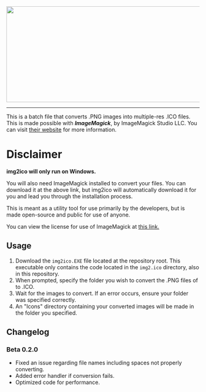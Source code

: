 <img src="https://user-images.githubusercontent.com/38049304/193378048-5556ab90-ea0d-4781-8944-18c3a6b3afb9.png" align="center" width=750 height=250>

---

 This is a batch file that converts .PNG images into multiple-res .ICO files. This is made possible with ***ImageMagick***, by ImageMagick Studio LLC. You can visit [their website](https://imagemagick.org/script/index.php) for more information.
 
# Disclaimer
 **img2ico will only run on Windows.**
 
 You will also need ImageMagick installed to convert your files. You can download it at the above link, but img2ico will automatically download it for you and lead you through the installation process.

 This is meant as a utility tool for use primarily by the developers, but is made open-source and public for use of anyone.

 You can view the license for use of ImageMagick at [this link.](https://imagemagick.org/script/license.php)

## Usage
 1. Download the `img2ico.EXE` file located at the repository root. This executable only contains the code located in the `img2.ico` directory, also in this repository.
 2. When prompted, specify the folder you wish to convert the .PNG files of to .ICO.
 3. Wait for the images to convert. If an error occurs, ensure your folder was specified correctly.
 4. An "Icons" directory containing your converted images will be made in the folder you specified.

 ## Changelog

 ### Beta 0.2.0

 - Fixed an issue regarding file names including spaces not properly converting.
 - Added error handler if conversion fails.
 - Optimized code for performance.
